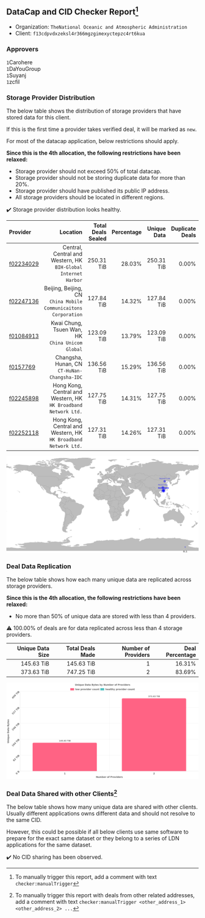 ## DataCap and CID Checker Report[^1]
 - Organization: `TheNational Oceanic and Atmospheric Administration`
 - Client: `f13cdpvdxzeksl4r366mgzgimexyctepzc4rt6kua`
### Approvers
`1`Carohere<br/>`1`DaYouGroup<br/>`1`Suyanj<br/>`1`zcfil

### Storage Provider Distribution
The below table shows the distribution of storage providers that have stored data for this client.

If this is the first time a provider takes verified deal, it will be marked as `new`.

For most of the datacap application, below restrictions should apply.

**Since this is the 4th allocation, the following restrictions have been relaxed:**
 - Storage provider should not exceed 50% of total datacap.
 - Storage provider should not be storing duplicate data for more than 20%.
 - Storage provider should have published its public IP address.
 - All storage providers should be located in different regions.

✔️ Storage provider distribution looks healthy.

| Provider                                              |                                                           Location | Total Deals Sealed | Percentage | Unique Data | Duplicate Deals |
| :---------------------------------------------------- | -----------------------------------------------------------------: | -----------------: | ---------: | ----------: | --------------: |
| [f02234029](https://filfox.info/en/address/f02234029) |  Central, Central and Western, HK<br/>`BIH-Global Internet Harbor` |         250.31 TiB |     28.03% |  250.31 TiB |           0.00% |
| [f02247136](https://filfox.info/en/address/f02247136) | Beijing, Beijing, CN<br/>`China Mobile Communicaitons Corporation` |         127.84 TiB |     14.32% |  127.84 TiB |           0.00% |
| [f01084913](https://filfox.info/en/address/f01084913) |                Kwai Chung, Tsuen Wan, HK<br/>`China Unicom Global` |         123.09 TiB |     13.79% |  123.09 TiB |           0.00% |
| [f0157769](https://filfox.info/en/address/f0157769)   |                    Changsha, Hunan, CN<br/>`CT-HuNan-Changsha-IDC` |         136.56 TiB |     15.29% |  136.56 TiB |           0.00% |
| [f02245898](https://filfox.info/en/address/f02245898) | Hong Kong, Central and Western, HK<br/>`HK Broadband Network Ltd.` |         127.75 TiB |     14.31% |  127.75 TiB |           0.00% |
| [f02252118](https://filfox.info/en/address/f02252118) | Hong Kong, Central and Western, HK<br/>`HK Broadband Network Ltd.` |         127.31 TiB |     14.26% |  127.31 TiB |           0.00% |

<img src="https://raw.githubusercontent.com/data-preservation-programs/filplus-checker-assets/main/filecoin-project/filecoin-plus-large-datasets/issues/2014/1692113306029.png"/>

### Deal Data Replication
The below table shows how each many unique data are replicated across storage providers.


**Since this is the 4th allocation, the following restrictions have been relaxed:**
- No more than 50% of unique data are stored with less than 4 providers.

⚠️ 100.00% of deals are for data replicated across less than 4 storage providers.

| Unique Data Size | Total Deals Made | Number of Providers | Deal Percentage |
| ---------------: | ---------------: | ------------------: | --------------: |
|       145.63 TiB |       145.63 TiB |                   1 |          16.31% |
|       373.63 TiB |       747.25 TiB |                   2 |          83.69% |

<img src="https://raw.githubusercontent.com/data-preservation-programs/filplus-checker-assets/main/filecoin-project/filecoin-plus-large-datasets/issues/2014/1692113307004.png"/>

### Deal Data Shared with other Clients[^3]
The below table shows how many unique data are shared with other clients.
Usually different applications owns different data and should not resolve to the same CID.

However, this could be possible if all below clients use same software to prepare for the exact same dataset or they belong to a series of LDN applications for the same dataset.

✔️ No CID sharing has been observed.

[^1]: To manually trigger this report, add a comment with text `checker:manualTrigger`

[^2]: Deals from those addresses are combined into this report as they are specified with `checker:manualTrigger`

[^3]: To manually trigger this report with deals from other related addresses, add a comment with text `checker:manualTrigger <other_address_1> <other_address_2> ...`
